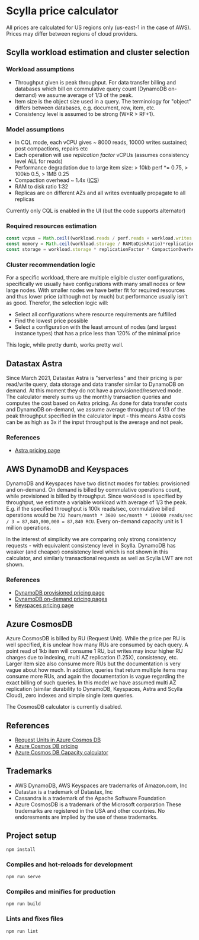 # Scylla price calculator
All prices are calculated for US regions only (us-east-1 in the case of AWS). Prices may differ between regions of cloud providers.

## Scylla workload estimation and cluster selection
### Workload assumptions
- Throughput given is peak throughput. For data transfer billing and databases which bill on commulative query count (DynamoDB on-demand) we assume average of 1/3 of the peak.
- Item size is the object size used in a query. The terminology for "object" differs between databases, e.g. document, row, item, etc.
- Consistency level is assumed to be strong (W+R > RF+1).
### Model assumptions
- In CQL mode, each vCPU gives ~ 8000 reads, 10000 writes sustained; post compactions, repairs etc
- Each operation will use _replication factor_ vCPUs (assumes consistency level ALL for reads)
- Performance degradation due to large item size: > 10kb perf *= 0.75, > 100kb 0.5, > 1MB 0.25
- Compaction overhead ~ 1.4x ([ICS](https://docs.scylladb.com/architecture/compaction/compaction-strategies/#incremental-compaction-strategy-ics))
- RAM to disk ratio 1:32
- Replicas are on different AZs and all writes eventually propagate to all replicas

Currently only CQL is enabled in the UI (but the code supports alternator)

### Required resources estimation
```javascript
const vcpus = Math.ceil((workload.reads / perf.reads + workload.writes / perf.writes)*replicationFactor/itemSizePerfFactor(workload.itemSize))
const memory = Math.ceil(workload.storage / RAMtoDiskRatio)*replicationFactor
const storage = workload.storage * replicationFactor * CompactionOverhead
```

### Cluster recommendation logic
For a specific workload, there are multiple eligible cluster configurations, specifically we usually have configurations with many small nodes or few large nodes. With smaller nodes we have better fit for required resources and thus lower price (although not by much) but performance usually isn't as good. Therefor, the selection logic will:
- Select all configurations where resource requirements are fulfilled
- Find the lowest price possible
- Select a configuration with the least amount of nodes (and largest instance types) that has a price less than 120% of the minimal price 

This logic, while pretty dumb, works pretty well.

## Datastax Astra
Since March 2021, Datastax Astra is "serverless" and their pricing is per read/write query, data storage and data transfer similar to DynamoDB on demand. At this moment they do not have a provisioned/reserved mode. The calculator merely sums up the monthly transaction queries and computes the cost based on Astra pricing. As done for data transfer costs and DynamoDB on-demand, we assume average throughput of 1/3 of the peak throughput specified in the calculator input - this means Astra costs can be as high as 3x if the input throughput is the average and not peak.  
### References
- [Astra pricing page](https://www.datastax.com/products/datastax-astra/pricing)
## AWS DynamoDB and Keyspaces
DynamoDB and Keyspaces have two distinct modes for tables: provisioned and on-demand. On demand is billed by commulative operations count, while provisioned is billed by throughput. Since workload is specified by throughput, we estimate a variable workload with average of 1/3 the peak. E.g. if the specified throughput is 100k reads/sec, commulative billed operations would be `732 hours/month * 3600 sec/month * 100000 reads/sec / 3 = 87,840,000,000 = 87,840 RCU`. Every on-demand capacity unit is 1 million operations.

In the interest of simplicity we are comparing only strong consistency requests - with equivalent consistency level in Scylla. DynamoDB has weaker (and cheaper) consistency level which is not shown in this calculator, and similarly transactional requests as well as Scylla LWT are not shown.
### References
- [DynamoDB provisioned pricing page](https://aws.amazon.com/dynamodb/pricing/provisioned/)
- [DynamoDB on-demand pricing pages](https://aws.amazon.com/dynamodb/pricing/on-demand/)
- [Keyspaces pricing page](https://aws.amazon.com/keyspaces/pricing/)

## Azure CosmosDB
Azure CosmosDB is billed by RU (Request Unit). While the price per RU is well specified, it is unclear how many RUs are consumed by each query. A point read of 1kb item will consume 1 RU, but writes may incur higher RU charges due to indexing, multi AZ replication (1.25X), consistency, etc. Larger item size also consume more RUs but the documentation is very vague about how much. In addition, queries that return multiple items may consume more RUs, and again the documentation is vague regarding the exact billing of such queries. In this model we have assumed multi AZ replication (similar durability to DynamoDB, Keyspaces, Astra and Scylla Cloud), zero indexes and simple single item queries.

The CosmosDB calculator is currently disabled.
## References
- [Request Units in Azure Cosmos DB](https://docs.microsoft.com/en-us/azure/cosmos-db/request-units)
- [Azure Cosmos DB pricing](https://azure.microsoft.com/en-us/pricing/details/cosmos-db/)
- [Azure Cosmos DB Capacity calculator](https://cosmos.azure.com/capacitycalculator/)
## Trademarks
- AWS DynamoDB, AWS Keyspaces are trademarks of Amazon.com, Inc
- Datastax is a trademark of Datastax, Inc
- Cassandra is a trademark of the Apache Software Foundation
- Azure CosmosDB is a trademark of the Microsoft corporation
These trademarks are registered in the USA and other countries. No endoresments are implied by the use of these trademarks.

## Project setup
```
npm install
```

### Compiles and hot-reloads for development
```
npm run serve
```

### Compiles and minifies for production
```
npm run build
```

### Lints and fixes files
```
npm run lint
```
